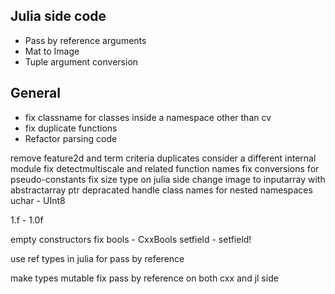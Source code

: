 
## Julia side code
 - Pass by reference arguments
 - Mat to Image
 - Tuple argument conversion

## General
 - fix classname for classes inside a namespace other than cv
 - fix duplicate functions
 - Refactor parsing code


remove feature2d and term criteria duplicates
consider a different internal module
fix detectmultiscale and related function names
fix conversions for pseudo-constants
fix size type on julia side
change image to inputarray with abstractarray
ptr<cobj>
depracated
handle class names for nested namespaces
uchar - UInt8

1.f - 1.0f

empty constructors fix
bools - CxxBools
setfield - setfield!



use ref types in julia for pass by reference

make types mutable
fix pass by reference on both cxx and jl side
